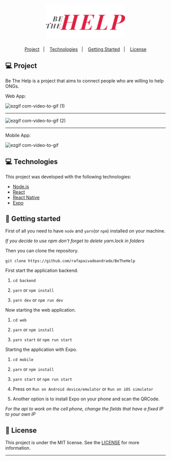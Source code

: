 <h1 align="center">
    <img alt="BeTheHelp" title="#BeTheHelp" src="frontend/src/assets/logo.svg" width="250px" />
</h1>


<p align="center">
  <a href="#-project">Project</a>&nbsp;&nbsp;&nbsp;|&nbsp;&nbsp;&nbsp;
  <a href="#rocket-Technologies">Technologies</a>&nbsp;&nbsp;&nbsp;|&nbsp;&nbsp;&nbsp;
      <a href="#computer">Getting Started</a>&nbsp;&nbsp;&nbsp;|&nbsp;&nbsp;&nbsp;
  <a href="#memo-license">License</a>
</p>

## 💻 Project

Be The Help is a project that aims to connect people who are willing to help ONGs.
<p>Web App:</p>

![ezgif com-video-to-gif (1)](https://user-images.githubusercontent.com/51189721/85945404-7bbd3e00-b90b-11ea-9545-9d7b8943e712.gif)
</br>
<hr>

![ezgif com-video-to-gif (2)](https://user-images.githubusercontent.com/51189721/85945424-aad3af80-b90b-11ea-964b-15c268c468ab.gif)
</br>
<hr>
<p>Mobile App:</p>

![ezgif com-video-to-gif](https://user-images.githubusercontent.com/51189721/85945478-02721b00-b90c-11ea-9d43-476958c853b6.gif)



## :computer: Technologies

This project was developed with the following technologies:

- [Node.js](https://nodejs.org/en/)
- [React](https://reactjs.org)
- [React Native](https://facebook.github.io/react-native/)
- [Expo](https://expo.io/)


## 🚀 Getting started

  

First of all you need to have `node` and `yarn`(or `npm`) installed on your machine.

  

_If you decide to use npm don't forget to delete yarn.lock in folders_

  

Then you can clone the repository.

  

`git clone https://github.com/rafapaivadeandrade/BeTheHelp`

  

First start the application backend.

  

1. `cd backend`

2. `yarn` or `npm install`

3. `yarn dev` or `npm run dev`

  

Now starting the web application.

  

1. `cd web`

2. `yarn` or `npm install`

3. `yarn start` or `npm run start`

  

Starting the application with Expo.

  

1. `cd mobile`

2. `yarn` or `npm install`

3. `yarn start` or `npm run start`

4. Press on `Run on Android device/emulator` or `Run on iOS simulator`

5. Another option is to install Expo on your phone and scan the QRCode.

  

_For the api to work on the cell phone, change the fields that have a fixed IP to your own IP_

  

## :memo: License

  

This project is under the MIT license. See the [LICENSE]([https://github.com/rafapaivadeandrade/BeTheHelp/blob/master/LICENSE.md](https://github.com/rafapaivadeandrade/BeTheHelp/blob/master/LICENSE.md)) for more information.

  

---
